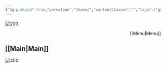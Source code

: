 ```yaml
---
{"dg-publish":true,"permalink":"/home/","contentClasses":"","tags":["gardenEntry"],"noteIcon":true}
---
```




![200](https://i.imgur.com/lqpQxzc.png)<p align="right">[[Menu\|Menu]]</p>

[[Main\|Main]]
---

![400](https://i.imgur.com/tc3URDE.png)      
